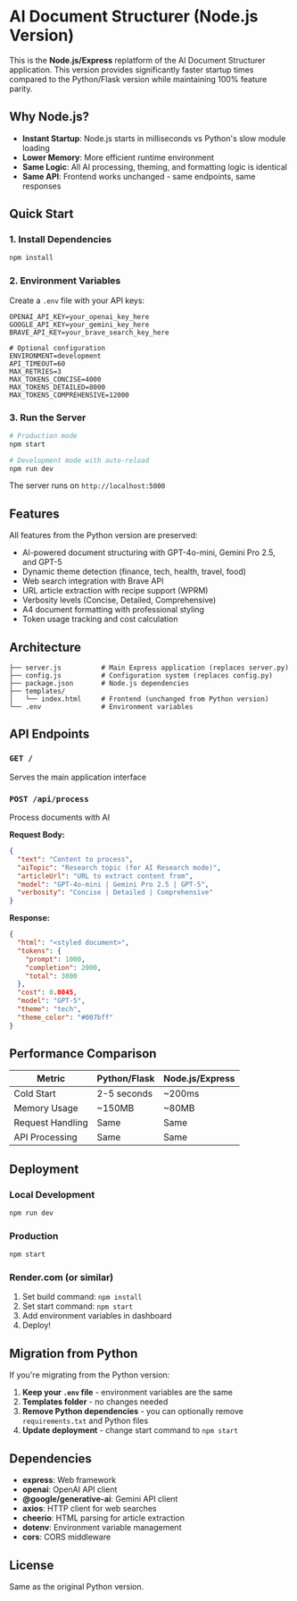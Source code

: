 # AI Document Structurer (Node.js Version)

This is the **Node.js/Express** replatform of the AI Document Structurer application. This version provides significantly faster startup times compared to the Python/Flask version while maintaining 100% feature parity.

## Why Node.js?

- **Instant Startup**: Node.js starts in milliseconds vs Python's slow module loading
- **Lower Memory**: More efficient runtime environment
- **Same Logic**: All AI processing, theming, and formatting logic is identical
- **Same API**: Frontend works unchanged - same endpoints, same responses

## Quick Start

### 1. Install Dependencies

```bash
npm install
```

### 2. Environment Variables

Create a `.env` file with your API keys:

```env
OPENAI_API_KEY=your_openai_key_here
GOOGLE_API_KEY=your_gemini_key_here
BRAVE_API_KEY=your_brave_search_key_here

# Optional configuration
ENVIRONMENT=development
API_TIMEOUT=60
MAX_RETRIES=3
MAX_TOKENS_CONCISE=4000
MAX_TOKENS_DETAILED=8000
MAX_TOKENS_COMPREHENSIVE=12000
```

### 3. Run the Server

```bash
# Production mode
npm start

# Development mode with auto-reload
npm run dev
```

The server runs on `http://localhost:5000`

## Features

All features from the Python version are preserved:

- AI-powered document structuring with GPT-4o-mini, Gemini Pro 2.5, and GPT-5
- Dynamic theme detection (finance, tech, health, travel, food)
- Web search integration with Brave API
- URL article extraction with recipe support (WPRM)
- Verbosity levels (Concise, Detailed, Comprehensive)
- A4 document formatting with professional styling
- Token usage tracking and cost calculation

## Architecture

```
├── server.js          # Main Express application (replaces server.py)
├── config.js          # Configuration system (replaces config.py)
├── package.json       # Node.js dependencies
├── templates/
│   └── index.html     # Frontend (unchanged from Python version)
└── .env               # Environment variables
```

## API Endpoints

### `GET /`
Serves the main application interface

### `POST /api/process`
Process documents with AI

**Request Body:**
```json
{
  "text": "Content to process",
  "aiTopic": "Research topic (for AI Research mode)",
  "articleUrl": "URL to extract content from",
  "model": "GPT-4o-mini | Gemini Pro 2.5 | GPT-5",
  "verbosity": "Concise | Detailed | Comprehensive"
}
```

**Response:**
```json
{
  "html": "<styled document>",
  "tokens": {
    "prompt": 1000,
    "completion": 2000,
    "total": 3000
  },
  "cost": 0.0045,
  "model": "GPT-5",
  "theme": "tech",
  "theme_color": "#007bff"
}
```

## Performance Comparison

| Metric | Python/Flask | Node.js/Express |
|--------|--------------|-----------------|
| Cold Start | 2-5 seconds | ~200ms |
| Memory Usage | ~150MB | ~80MB |
| Request Handling | Same | Same |
| API Processing | Same | Same |

## Deployment

### Local Development
```bash
npm run dev
```

### Production
```bash
npm start
```

### Render.com (or similar)
1. Set build command: `npm install`
2. Set start command: `npm start`
3. Add environment variables in dashboard
4. Deploy!

## Migration from Python

If you're migrating from the Python version:

1. **Keep your `.env` file** - environment variables are the same
2. **Templates folder** - no changes needed
3. **Remove Python dependencies** - you can optionally remove `requirements.txt` and Python files
4. **Update deployment** - change start command to `npm start`

## Dependencies

- **express**: Web framework
- **openai**: OpenAI API client
- **@google/generative-ai**: Gemini API client
- **axios**: HTTP client for web searches
- **cheerio**: HTML parsing for article extraction
- **dotenv**: Environment variable management
- **cors**: CORS middleware

## License

Same as the original Python version.
